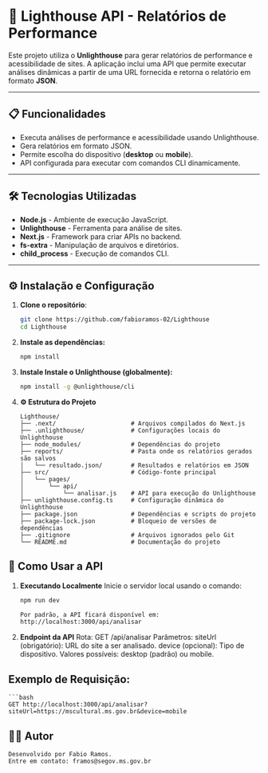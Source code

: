 # 🚀 Lighthouse API - Relatórios de Performance

Este projeto utiliza o **Unlighthouse** para gerar relatórios de performance e acessibilidade de sites. A aplicação inclui uma API que permite executar análises dinâmicas a partir de uma URL fornecida e retorna o relatório em formato **JSON**.

---

## 📋 **Funcionalidades**

- Executa análises de performance e acessibilidade usando Unlighthouse.
- Gera relatórios em formato JSON.
- Permite escolha do dispositivo (**desktop** ou **mobile**).
- API configurada para executar com comandos CLI dinamicamente.

---

## 🛠️ **Tecnologias Utilizadas**

- **Node.js** - Ambiente de execução JavaScript.
- **Unlighthouse** - Ferramenta para análise de sites.
- **Next.js** - Framework para criar APIs no backend.
- **fs-extra** - Manipulação de arquivos e diretórios.
- **child_process** - Execução de comandos CLI.

---

## ⚙️ **Instalação e Configuração**

1. **Clone o repositório**:
   ```bash
   git clone https://github.com/fabioramos-02/Lighthouse
   cd Lighthouse

2. **Instale as dependências:**
    ```bash
    npm install

3. **Instale Instale o Unlighthouse (globalmente):**
    ```bash
    npm install -g @unlighthouse/cli
4. **⚙️ Estrutura do Projeto**
    ```
    Lighthouse/
    ├── .next/                     # Arquivos compilados do Next.js
    ├── .unlighthouse/             # Configurações locais do Unlighthouse
    ├── node_modules/              # Dependências do projeto
    ├── reports/                   # Pasta onde os relatórios gerados são salvos
    │   └── resultado.json/        # Resultados e relatórios em JSON
    ├── src/                       # Código-fonte principal
    │   └── pages/
    │       └── api/
    │           └── analisar.js    # API para execução do Unlighthouse
    ├── unlighthouse.config.ts     # Configuração dinâmica do Unlighthouse
    ├── package.json               # Dependências e scripts do projeto
    ├── package-lock.json          # Bloqueio de versões de dependências
    ├── .gitignore                 # Arquivos ignorados pelo Git
    └── README.md                  # Documentação do projeto

## **🚀 Como Usar a API**

1. **Executando Localmente**
    Inicie o servidor local usando o comando:
    ```bash
    npm run dev

    Por padrão, a API ficará disponível em:
    http://localhost:3000/api/analisar

2. **Endpoint da API**
    Rota: GET /api/analisar
    Parâmetros:
    siteUrl (obrigatório): URL do site a ser analisado.
    device (opcional): Tipo de dispositivo. Valores possíveis: desktop (padrão) ou mobile.

## **Exemplo de Requisição:**
    ```bash
    GET http://localhost:3000/api/analisar?siteUrl=https://mscultural.ms.gov.br&device=mobile


## **👨‍💻 Autor**
    Desenvolvido por Fabio Ramos.
    Entre em contato: framos@segov.ms.gov.br



